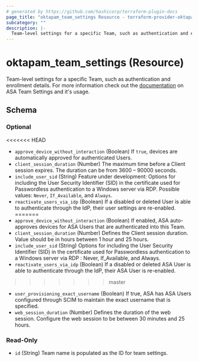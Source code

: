 ```yaml
---
# generated by https://github.com/hashicorp/terraform-plugin-docs
page_title: "oktapam_team_settings Resource - terraform-provider-oktapam"
subcategory: ""
description: |-
  Team-level settings for a specific Team, such as authentication and enrollment details. For more information check out the documentation https://developer.okta.com/docs/reference/api/asa/teams/#fetch-team-settings on ASA Team Settings and it's usage.
---
```


# oktapam_team_settings (Resource)

Team-level settings for a specific Team, such as authentication and enrollment details. For more information check out the [documentation](https://developer.okta.com/docs/reference/api/asa/teams/#fetch-team-settings) on ASA Team Settings and it's usage.



<!-- schema generated by tfplugindocs -->
## Schema

### Optional

<<<<<<< HEAD
- `approve_device_without_interaction` (Boolean) If `true`, devices are automatically approved for authenticated Users.
- `client_session_duration` (Number) The maximum time before a Client session expires. The duration can be from 3600 – 90000 seconds.
- `include_user_sid` (String) Feature under development: Options for including the User Security Identifier (SID) in the certificate used for Passwordless authentication to a Windows server via RDP. Possible values: `Never`, `If_Available`, and `Always`.
- `reactivate_users_via_idp` (Boolean) If a disabled or deleted User is able to authenticate through the IdP, their user settings are re-enabled.
=======
- `approve_device_without_interaction` (Boolean) If enabled, ASA auto-approves devices for ASA Users that are authenticated into this Team.
- `client_session_duration` (Number) Defines the Client session duration. Value should be in hours between 1 hour and 25 hours.
- `include_user_sid` (String) Options for including the User Security Identifier (SID) in the certificate used for Passwordless authentication to a Windows server via RDP : Never, If_Available, and Always.
- `reactivate_users_via_idp` (Boolean) If a disabled or deleted ASA User is able to authenticate through the IdP, their ASA User is re-enabled.
>>>>>>> master
- `user_provisioning_exact_username` (Boolean) If true, ASA has ASA Users configured through SCIM to maintain the exact username that is specified.
- `web_session_duration` (Number) Defines the duration of the web session. Configure the web session to be between 30 minutes and 25 hours.

### Read-Only

- `id` (String) Team name is populated as the ID for team settings.


